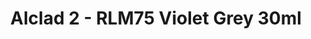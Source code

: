 ---
layout: product
title: "Alclad 2 - RLM75 Violet Grey 30ml"
price: "TBA" 
desc: "Metalizer boja"
img_path: "/assets/img/ALCE221.jpg"
brand: "N/A"
available: false
special_offer: false
new: false
soon: false
cat: "040000"
subcat: "040300"
subsubcat: "0N/A"
sifra: "ALCE221"
popular: false
---